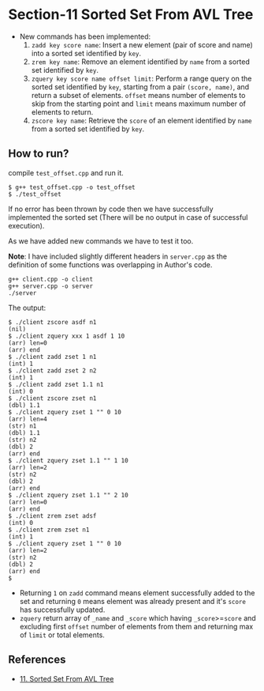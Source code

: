 # Section-11  Sorted Set From AVL Tree
- New commands has been implemented:
  1. `zadd key score name`: Insert a new element (pair of score and name) into a sorted set identified by `key`.
  2. `zrem key name`: Remove an element identified by `name` from a sorted set identified by `key`.
  3. `zquery key score name offset limit`: Perform a range query on the sorted set identified by `key`, starting from a pair `(score, name)`, and return a subset of elements. `offset` means number of elements to skip from the starting point and `limit` means maximum number of elements to return.
  4. `zscore key name`: Retrieve the `score` of an element identified by `name` from a sorted set identified by `key`.


## How to run?
compile `test_offset.cpp` and run it.
```
$ g++ test_offset.cpp -o test_offset
$ ./test_offset
```
If no error has been thrown by code then we have successfully implemented the sorted set (There will be no output in case of successful execution).

As we have added new commands we have to test it too.

**Note**: I have included slightly different headers in `server.cpp` as the definition of some functions was overlapping in Author's code.

```
g++ client.cpp -o client
g++ server.cpp -o server
./server
```
The output:
```
$ ./client zscore asdf n1
(nil)
$ ./client zquery xxx 1 asdf 1 10
(arr) len=0
(arr) end
$ ./client zadd zset 1 n1
(int) 1
$ ./client zadd zset 2 n2
(int) 1
$ ./client zadd zset 1.1 n1
(int) 0
$ ./client zscore zset n1
(dbl) 1.1
$ ./client zquery zset 1 "" 0 10
(arr) len=4
(str) n1
(dbl) 1.1
(str) n2
(dbl) 2
(arr) end
$ ./client zquery zset 1.1 "" 1 10
(arr) len=2
(str) n2
(dbl) 2
(arr) end
$ ./client zquery zset 1.1 "" 2 10
(arr) len=0
(arr) end
$ ./client zrem zset adsf
(int) 0
$ ./client zrem zset n1
(int) 1
$ ./client zquery zset 1 "" 0 10
(arr) len=2
(str) n2
(dbl) 2
(arr) end
$
```
- Returning `1` on `zadd` command means element successfully added to the set and returning `0` means element was already present and it's `score` has successfully updated.
- `zquery` return array of `_name` and `_score` which having `_score`>=`score` and excluding first `offset` number of elements from them and returning max of `limit` or total elements.


## References
- [11. Sorted Set From AVL Tree](https://build-your-own.org/redis/11_sortedset)